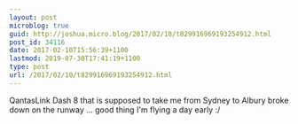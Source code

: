 ```yaml
---
layout: post
microblog: true
guid: http://joshua.micro.blog/2017/02/10/t829916969193254912.html
post_id: 34116
date: 2017-02-10T15:56:39+1100
lastmod: 2019-07-30T17:41:19+1100
type: post
url: /2017/02/10/t829916969193254912.html
---
```

QantasLink Dash 8 that is supposed to take me from Sydney to Albury broke down on the runway ... good thing I'm flying a day early :/
